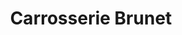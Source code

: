 ---
title: "Carrosserie Brunet"
url: /sable-sur-sarthe/carrosserie-brunet/
shop: réparation de voitures
---